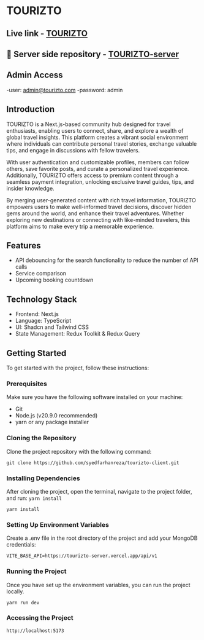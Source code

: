 # TOURIZTO

## Live link - [TOURIZTO](https://tourizto-client.vercel.app//)

## 🔗 Server side repository - [TOURIZTO-server](https://tourizto-server.vercel.app/)

## Admin Access 
 -user: admin@tourizto.com
 -password: admin

## Introduction

TOURIZTO is a Next.js-based community hub designed for travel enthusiasts, enabling users to connect, share, and explore a wealth of global travel insights. This platform creates a vibrant social environment where individuals can contribute personal travel stories, exchange valuable tips, and engage in discussions with fellow travelers.

With user authentication and customizable profiles, members can follow others, save favorite posts, and curate a personalized travel experience. Additionally, TOURIZTO offers access to premium content through a seamless payment integration, unlocking exclusive travel guides, tips, and insider knowledge.

By merging user-generated content with rich travel information, TOURIZTO empowers users to make well-informed travel decisions, discover hidden gems around the world, and enhance their travel adventures. Whether exploring new destinations or connecting with like-minded travelers, this platform aims to make every trip a memorable experience.

## Features

- API debouncing for the search functionality to reduce the number of API calls
- Service comparison
- Upcoming booking countdown

## Technology Stack

- Frontend: Next.js
- Language: TypeScript
- UI: Shadcn and Tailwind CSS
- State Management: Redux Toolkit & Redux Query

## Getting Started

To get started with the project, follow these instructions:

### Prerequisites

Make sure you have the following software installed on your machine:

- Git
- Node.js (v20.9.0 recommended)
- yarn or any package installer

### Cloning the Repository

Clone the project repository with the following command:

```
git clone https://github.com/syedfarhanreza/tourizto-client.git

```

### Installing Dependencies

After cloning the project, open the terminal, navigate to the project folder, and run: `yarn install`

```
yarn install

```

### Setting Up Environment Variables

Create a .env file in the root directory of the project and add your MongoDB credentials:

```
VITE_BASE_API=https://tourizto-server.vercel.app/api/v1
```

### Running the Project

Once you have set up the environment variables, you can run the project locally.

```
yarn run dev

```

### Accessing the Project

```
http://localhost:5173
```
